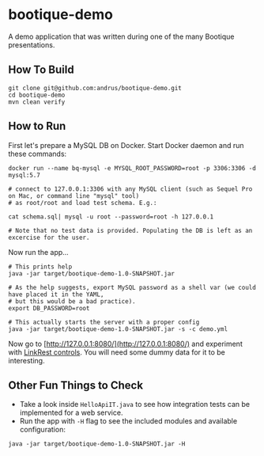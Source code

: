 # bootique-demo

A demo application that was written during one of the many Bootique presentations.

## How To Build

```
git clone git@github.com:andrus/bootique-demo.git
cd bootique-demo
mvn clean verify

```

## How to Run

First let's prepare a MySQL DB on Docker. Start Docker daemon and run these commands:
```
docker run --name bq-mysql -e MYSQL_ROOT_PASSWORD=root -p 3306:3306 -d mysql:5.7

# connect to 127.0.0.1:3306 with any MySQL client (such as Sequel Pro on Mac, or command line "mysql" tool)
# as root/root and load test schema. E.g.:

cat schema.sql| mysql -u root --password=root -h 127.0.0.1

# Note that no test data is provided. Populating the DB is left as an excercise for the user.
```
Now run the app...

```
# This prints help
java -jar target/bootique-demo-1.0-SNAPSHOT.jar 

# As the help suggests, export MySQL password as a shell var (we could have placed it in the YAML, 
# but this would be a bad practice).
export DB_PASSWORD=root

# This actually starts the server with a proper config
java -jar target/bootique-demo-1.0-SNAPSHOT.jar -s -c demo.yml

```

Now go to [http://127.0.0.1:8080/](http://127.0.0.1:8080/) and experiment with 
[LinkRest controls](http://linkrest.io/docs/protocol-control-parameters.html). You will need some dummy data for it to
be interesting.

## Other Fun Things to Check

* Take a look inside `HelloApiIT.java` to see how integration tests can be implemented for a web service.
* Run the app with `-H` flag to see the included modules and available configuration: 

```
java -jar target/bootique-demo-1.0-SNAPSHOT.jar -H
```

